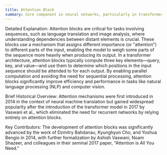 ```yaml
---
title: Attention Block
summary: Core component in neural networks, particularly in transformers, designed to selectively focus on the most relevant parts of an input sequence when making predictions.
---
```

Detailed Explanation: Attention blocks are critical for tasks involving sequences, such as language translation and image analysis, where understanding dependencies between distant elements is crucial. These blocks use a mechanism that assigns different importance (or "attention") to different parts of the input, enabling the model to weigh some parts of the sequence more heavily when producing its output. In a transformer architecture, attention blocks typically compute three key elements—query, key, and value—and use them to determine which positions in the input sequence should be attended to for each output. By enabling parallel computation and avoiding the need for sequential processing, attention blocks significantly improve efficiency and performance in tasks like natural language processing (NLP) and computer vision.

Brief Historical Overview: Attention mechanisms were first introduced in 2014 in the context of neural machine translation but gained widespread popularity after the introduction of the transformer model in 2017 by Vaswani et al., which eliminated the need for recurrent networks by relying entirely on attention blocks.

Key Contributors: The development of attention blocks was significantly advanced by the work of Dzmitry Bahdanau, Kyunghyun Cho, and Yoshua Bengio in 2014, with further formalization by Ashish Vaswani, Noam Shazeer, and colleagues in their seminal 2017 paper, "Attention is All You Need."